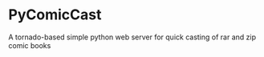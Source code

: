 PyComicCast
===========

A tornado-based simple python web server for quick casting of rar and zip comic books
